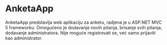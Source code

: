 # AnketaApp
AnketaApp predstavlja web aplikaciju za anketu, radjena je u ASP.NET MVC 5 frameworku.
Omogućeno je dodavanje novih pitanja, brisanje svih pitanja, dodavanje administratora.
Nije moguće registrovati se, već samo prijaviti kao administrator.
